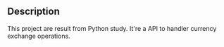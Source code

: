 ## Description
This project are result from Python study. It're a API to handler currency exchange operations.
